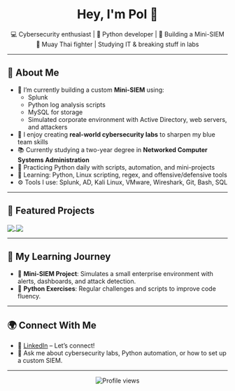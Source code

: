 <!-- GitHub Profile README -->

<h1 align="center">Hey, I'm Pol 👋</h1>
<p align="center">
  💻 Cybersecurity enthusiast | 🐍 Python developer | 🔐 Building a Mini-SIEM<br>
  🥊 Muay Thai fighter | Studying IT & breaking stuff in labs
</p>

---

## 🧠 About Me

- 💼 I’m currently building a custom **Mini-SIEM** using:
  - Splunk
  - Python log analysis scripts
  - MySQL for storage
  - Simulated corporate environment with Active Directory, web servers, and attackers
- 🧪 I enjoy creating **real-world cybersecurity labs** to sharpen my blue team skills
- 📚 Currently studying a two-year degree in **Networked Computer Systems Administration**
- 🐍 Practicing Python daily with scripts, automation, and mini-projects
- 🌱 Learning: Python, Linux scripting, regex, and offensive/defensive tools
- ⚙️ Tools I use: Splunk, AD, Kali Linux, VMware, Wireshark, Git, Bash, SQL

---

## 🧰 Featured Projects

<p align="left">
  <a href="https://pwnedbyp.github.io/Mini-SIEM/">
    <img align="center" src="https://github-readme-stats.vercel.app/api/pin/?username=PwnedByP&repo=Mini-SIEM&theme=radical" />
  </a>
  <a href="https://github.com/PwnedByP/Python">
    <img align="center" src="https://github-readme-stats.vercel.app/api/pin/?username=PwnedByP&repo=Python&theme=radical" />
  </a>
</p>

---

## 📖 My Learning Journey

- 🔐 **Mini-SIEM Project**: Simulates a small enterprise environment with alerts, dashboards, and attack detection.
- 🧩 **Python Exercises**: Regular challenges and scripts to improve code fluency.

---

## 🌍 Connect With Me

- 💼 [LinkedIn](https://www.linkedin.com/in/pol-porta) – Let’s connect!
- 💬 Ask me about cybersecurity labs, Python automation, or how to set up a custom SIEM.

---

<p align="center">
  <img src="https://komarev.com/ghpvc/?username=PwnedByP&style=flat-square" alt="Profile views" />
</p>
